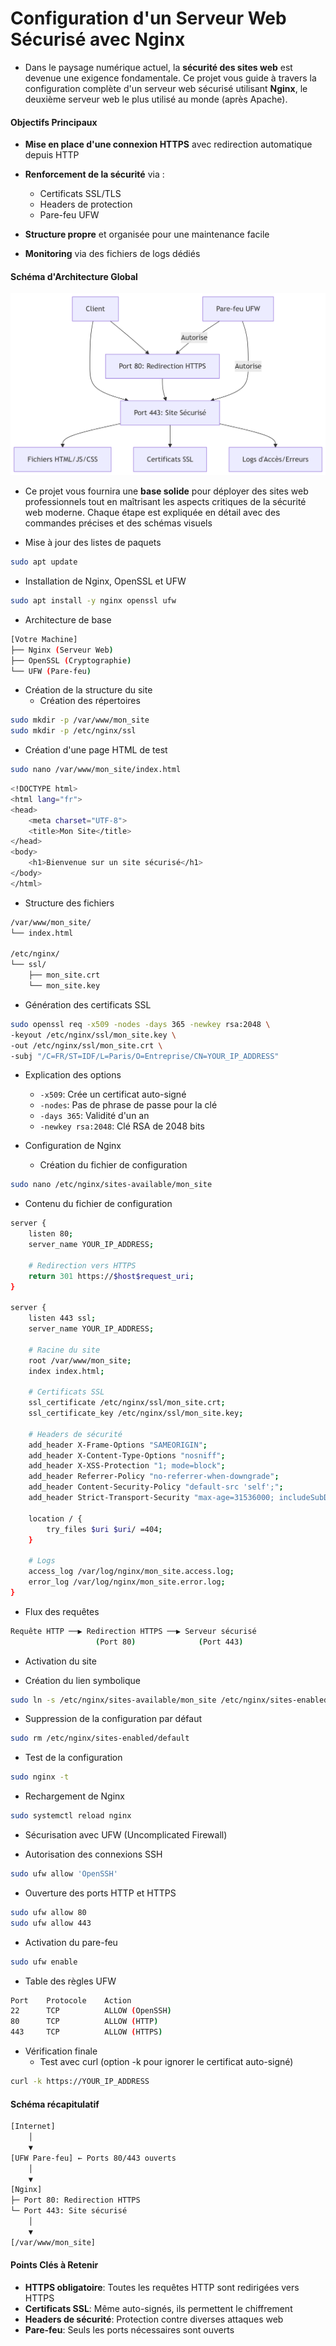 # Configuration d'un Serveur Web Sécurisé avec Nginx

- Dans le paysage numérique actuel, la **sécurité des sites web** est devenue une exigence fondamentale. Ce projet vous guide à travers la configuration complète d'un serveur web sécurisé utilisant **Nginx**, le deuxième serveur web le plus utilisé au monde (après Apache).

#### Objectifs Principaux

- **Mise en place d'une connexion HTTPS** avec redirection automatique depuis HTTP
- **Renforcement de la sécurité** via :

  - Certificats SSL/TLS
  - Headers de protection
  - Pare-feu UFW

- **Structure propre** et organisée pour une maintenance facile
- **Monitoring** via des fichiers de logs dédiés

#### Schéma d'Architecture Global

![nginx](/assets/nginx.png)

- Ce projet vous fournira une **base solide** pour déployer des sites web professionnels tout en maîtrisant les aspects critiques de la sécurité web moderne. Chaque étape est expliquée en détail avec des commandes précises et des schémas visuels

- Mise à jour des listes de paquets

```sh
sudo apt update
```

- Installation de Nginx, OpenSSL et UFW

```sh
sudo apt install -y nginx openssl ufw
```

- Architecture de base

```sh
[Votre Machine]
├── Nginx (Serveur Web)
├── OpenSSL (Cryptographie)
└── UFW (Pare-feu)
```

- Création de la structure du site
  - Création des répertoires

```sh
sudo mkdir -p /var/www/mon_site
sudo mkdir -p /etc/nginx/ssl
```

- Création d'une page HTML de test

```sh
sudo nano /var/www/mon_site/index.html
```

```sh
<!DOCTYPE html>
<html lang="fr">
<head>
    <meta charset="UTF-8">
    <title>Mon Site</title>
</head>
<body>
    <h1>Bienvenue sur un site sécurisé</h1>
</body>
</html>
```

- Structure des fichiers

```sh
/var/www/mon_site/
└── index.html

/etc/nginx/
└── ssl/
    ├── mon_site.crt
    └── mon_site.key
```

- Génération des certificats SSL

```sh
sudo openssl req -x509 -nodes -days 365 -newkey rsa:2048 \
-keyout /etc/nginx/ssl/mon_site.key \
-out /etc/nginx/ssl/mon_site.crt \
-subj "/C=FR/ST=IDF/L=Paris/O=Entreprise/CN=YOUR_IP_ADDRESS"
```

- Explication des options

  - `-x509`: Crée un certificat auto-signé
  - `-nodes`: Pas de phrase de passe pour la clé
  - `-days 365`: Validité d'un an
  - `-newkey rsa:2048`: Clé RSA de 2048 bits

- Configuration de Nginx
  - Création du fichier de configuration

```sh
sudo nano /etc/nginx/sites-available/mon_site
```

- Contenu du fichier de configuration

```sh
server {
    listen 80;
    server_name YOUR_IP_ADDRESS;

    # Redirection vers HTTPS
    return 301 https://$host$request_uri;
}

server {
    listen 443 ssl;
    server_name YOUR_IP_ADDRESS;

    # Racine du site
    root /var/www/mon_site;
    index index.html;

    # Certificats SSL
    ssl_certificate /etc/nginx/ssl/mon_site.crt;
    ssl_certificate_key /etc/nginx/ssl/mon_site.key;

    # Headers de sécurité
    add_header X-Frame-Options "SAMEORIGIN";
    add_header X-Content-Type-Options "nosniff";
    add_header X-XSS-Protection "1; mode=block";
    add_header Referrer-Policy "no-referrer-when-downgrade";
    add_header Content-Security-Policy "default-src 'self';";
    add_header Strict-Transport-Security "max-age=31536000; includeSubDomains" always;

    location / {
        try_files $uri $uri/ =404;
    }

    # Logs
    access_log /var/log/nginx/mon_site.access.log;
    error_log /var/log/nginx/mon_site.error.log;
}
```

- Flux des requêtes

```sh
Requête HTTP ──▶ Redirection HTTPS ──▶ Serveur sécurisé
                   (Port 80)              (Port 443)
```

- Activation du site

- Création du lien symbolique

```sh
sudo ln -s /etc/nginx/sites-available/mon_site /etc/nginx/sites-enabled/
```

- Suppression de la configuration par défaut

```sh
sudo rm /etc/nginx/sites-enabled/default
```

- Test de la configuration

```sh
sudo nginx -t
```

- Rechargement de Nginx

```sh
sudo systemctl reload nginx
```

- Sécurisation avec UFW (Uncomplicated Firewall)

- Autorisation des connexions SSH

```sh
sudo ufw allow 'OpenSSH'
```

- Ouverture des ports HTTP et HTTPS

```sh
sudo ufw allow 80
sudo ufw allow 443
```

- Activation du pare-feu

```sh
sudo ufw enable
```

- Table des règles UFW

```sh
Port    Protocole    Action
22      TCP          ALLOW (OpenSSH)
80      TCP          ALLOW (HTTP)
443     TCP          ALLOW (HTTPS)
```

- Vérification finale
  - Test avec curl (option -k pour ignorer le certificat auto-signé)

```sh
curl -k https://YOUR_IP_ADDRESS
```

#### Schéma récapitulatif

```sh
[Internet]
    │
    ▼
[UFW Pare-feu] ← Ports 80/443 ouverts
    │
    ▼
[Nginx]
├─ Port 80: Redirection HTTPS
└─ Port 443: Site sécurisé
    │
    ▼
[/var/www/mon_site]
```

#### Points Clés à Retenir

- **HTTPS obligatoire**: Toutes les requêtes HTTP sont redirigées vers HTTPS
- **Certificats SSL**: Même auto-signés, ils permettent le chiffrement
- **Headers de sécurité**: Protection contre diverses attaques web
- **Pare-feu**: Seuls les ports nécessaires sont ouverts